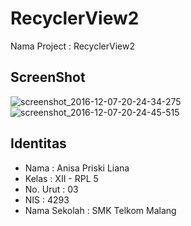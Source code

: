 # RecyclerView2
Nama Project : RecyclerView2

## ScreenShot
![screenshot_2016-12-07-20-24-34-275](https://cloud.githubusercontent.com/assets/22869870/20970414/11f6c702-bcc0-11e6-9cee-39fdcd49524c.png)
![screenshot_2016-12-07-20-24-45-515](https://cloud.githubusercontent.com/assets/22869870/20970415/11f82584-bcc0-11e6-961b-689a07304972.png)

## Identitas
* Nama         : Anisa Priski Liana
* Kelas        : XII - RPL 5
* No. Urut     : 03
* NIS          : 4293
* Nama Sekolah : SMK Telkom Malang

